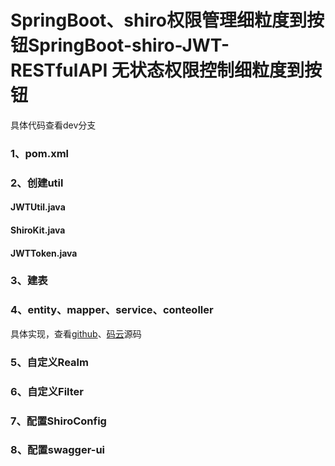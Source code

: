 # SpringBoot、shiro权限管理细粒度到按钮SpringBoot-shiro-JWT-RESTfulAPI 无状态权限控制细粒度到按钮
具体代码查看dev分支

### 1、pom.xml
### 2、创建util
#### JWTUtil.java

#### ShiroKit.java

#### JWTToken.java

### 3、建表
### 4、entity、mapper、service、conteoller
具体实现，查看[github](https://github.com/myallz/springboot-shiro-jwt)、[码云](https://gitee.com/name168/springboot-shiro-jwt/)源码
### 5、自定义Realm
### 6、自定义Filter
### 7、配置ShiroConfig
### 8、配置swagger-ui
